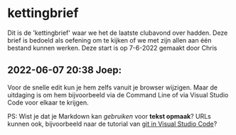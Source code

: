 # kettingbrief
Dit is de 'kettingbrief' waar we het de laatste clubavond over hadden. Deze brief is bedoeld als oefening om te kijken of we met zijn allen aan één bestand kunnen werken.
Deze start is op 7-6-2022 gemaakt door Chris

## 2022-06-07 20:38 Joep:
Voor de snelle edit kun je hem zelfs vanuit je browser wijzigen. Maar de uitdaging is om hem bijvoorbeeld via de Command Line of via Visual Studio Code voor elkaar te krijgen.

PS: Wist je dat je Markdown kan *gebruiken* voor **tekst opmaak**? URLs kunnen ook, bijvoorbeeld naar de tutorial van [git in Visual Studio Code](https://code.visualstudio.com/docs/introvideos/versioncontrol)?
